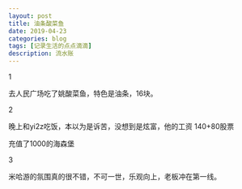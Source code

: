 ```yaml
---
layout: post
title: 油条酸菜鱼
date: 2019-04-23
categories: blog
tags: [记录生活的点点滴滴]
description: 流水账
---
```


1 

去人民广场吃了姚酸菜鱼，特色是油条，16块。

2

晚上和yi2z吃饭，本以为是诉苦，没想到是炫富，他的工资 140+80股票

充值了1000的海森堡

3

米哈游的氛围真的很不错，不可一世，乐观向上，老板冲在第一线。














